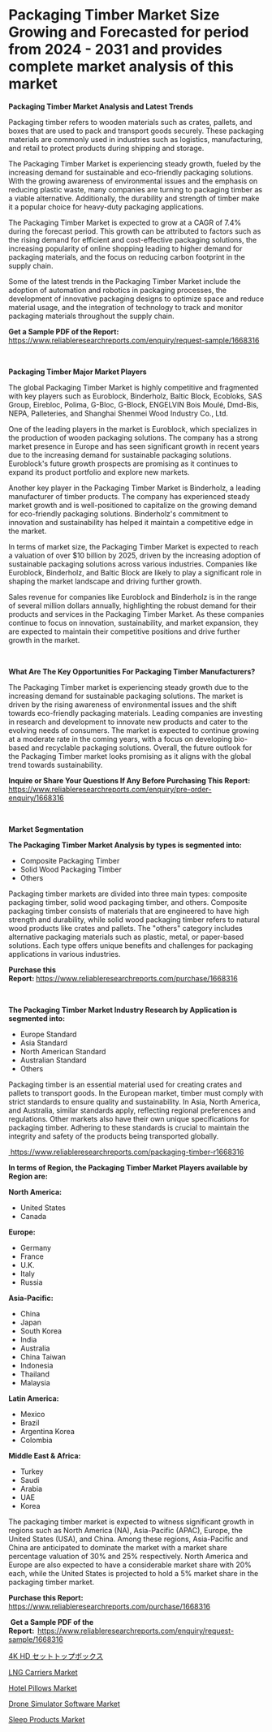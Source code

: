 <p><h1>Packaging Timber Market Size Growing and Forecasted for period from 2024 - 2031 and provides complete market analysis of this market</h1></p><p><strong>Packaging Timber Market Analysis and Latest Trends</strong></p>
<p><p>Packaging timber refers to wooden materials such as crates, pallets, and boxes that are used to pack and transport goods securely. These packaging materials are commonly used in industries such as logistics, manufacturing, and retail to protect products during shipping and storage.</p><p>The Packaging Timber Market is experiencing steady growth, fueled by the increasing demand for sustainable and eco-friendly packaging solutions. With the growing awareness of environmental issues and the emphasis on reducing plastic waste, many companies are turning to packaging timber as a viable alternative. Additionally, the durability and strength of timber make it a popular choice for heavy-duty packaging applications.</p><p>The Packaging Timber Market is expected to grow at a CAGR of 7.4% during the forecast period. This growth can be attributed to factors such as the rising demand for efficient and cost-effective packaging solutions, the increasing popularity of online shopping leading to higher demand for packaging materials, and the focus on reducing carbon footprint in the supply chain.</p><p>Some of the latest trends in the Packaging Timber Market include the adoption of automation and robotics in packaging processes, the development of innovative packaging designs to optimize space and reduce material usage, and the integration of technology to track and monitor packaging materials throughout the supply chain.</p></p>
<p><strong>Get a Sample PDF of the Report:&nbsp;</strong> <a href="https://www.reliableresearchreports.com/enquiry/request-sample/1668316">https://www.reliableresearchreports.com/enquiry/request-sample/1668316</a></p>
<p>&nbsp;</p>
<p><strong>Packaging Timber Major Market Players</strong></p>
<p><p>The global Packaging Timber Market is highly competitive and fragmented with key players such as Euroblock, Binderholz, Baltic Block, Ecobloks, SAS Group, Eirebloc, Polima, G-Bloc, G-Block, ENGELVIN Bois Moulé, Dmd-Bis, NEPA, Palleteries, and Shanghai Shenmei Wood Industry Co., Ltd.</p><p>One of the leading players in the market is Euroblock, which specializes in the production of wooden packaging solutions. The company has a strong market presence in Europe and has seen significant growth in recent years due to the increasing demand for sustainable packaging solutions. Euroblock's future growth prospects are promising as it continues to expand its product portfolio and explore new markets.</p><p>Another key player in the Packaging Timber Market is Binderholz, a leading manufacturer of timber products. The company has experienced steady market growth and is well-positioned to capitalize on the growing demand for eco-friendly packaging solutions. Binderholz's commitment to innovation and sustainability has helped it maintain a competitive edge in the market.</p><p>In terms of market size, the Packaging Timber Market is expected to reach a valuation of over $10 billion by 2025, driven by the increasing adoption of sustainable packaging solutions across various industries. Companies like Euroblock, Binderholz, and Baltic Block are likely to play a significant role in shaping the market landscape and driving further growth.</p><p>Sales revenue for companies like Euroblock and Binderholz is in the range of several million dollars annually, highlighting the robust demand for their products and services in the Packaging Timber Market. As these companies continue to focus on innovation, sustainability, and market expansion, they are expected to maintain their competitive positions and drive further growth in the market.</p></p>
<p>&nbsp;</p>
<p><strong>What Are The Key Opportunities For Packaging Timber Manufacturers?</strong></p>
<p><p>The Packaging Timber market is experiencing steady growth due to the increasing demand for sustainable packaging solutions. The market is driven by the rising awareness of environmental issues and the shift towards eco-friendly packaging materials. Leading companies are investing in research and development to innovate new products and cater to the evolving needs of consumers. The market is expected to continue growing at a moderate rate in the coming years, with a focus on developing bio-based and recyclable packaging solutions. Overall, the future outlook for the Packaging Timber market looks promising as it aligns with the global trend towards sustainability.</p></p>
<p><strong>Inquire or Share Your Questions If Any Before Purchasing This Report:</strong> <a href="https://www.reliableresearchreports.com/enquiry/pre-order-enquiry/1668316">https://www.reliableresearchreports.com/enquiry/pre-order-enquiry/1668316</a></p>
<p>&nbsp;</p>
<p><strong>Market Segmentation</strong></p>
<p><strong>The Packaging Timber Market Analysis by types is segmented into:</strong></p>
<p><ul><li>Composite Packaging Timber</li><li>Solid Wood Packaging Timber</li><li>Others</li></ul></p>
<p><p>Packaging timber markets are divided into three main types: composite packaging timber, solid wood packaging timber, and others. Composite packaging timber consists of materials that are engineered to have high strength and durability, while solid wood packaging timber refers to natural wood products like crates and pallets. The "others" category includes alternative packaging materials such as plastic, metal, or paper-based solutions. Each type offers unique benefits and challenges for packaging applications in various industries.</p></p>
<p><strong>Purchase this Report:&nbsp;</strong><a href="https://www.reliableresearchreports.com/purchase/1668316">https://www.reliableresearchreports.com/purchase/1668316</a></p>
<p>&nbsp;</p>
<p><strong>The Packaging Timber Market Industry Research by Application is segmented into:</strong></p>
<p><ul><li>Europe Standard</li><li>Asia Standard</li><li>North American Standard</li><li>Australian Standard</li><li>Others</li></ul></p>
<p><p>Packaging timber is an essential material used for creating crates and pallets to transport goods. In the European market, timber must comply with strict standards to ensure quality and sustainability. In Asia, North America, and Australia, similar standards apply, reflecting regional preferences and regulations. Other markets also have their own unique specifications for packaging timber. Adhering to these standards is crucial to maintain the integrity and safety of the products being transported globally.</p></p>
<p><a href="https://www.reliableresearchreports.com/packaging-timber-r1668316">&nbsp;https://www.reliableresearchreports.com/packaging-timber-r1668316</a></p>
<p><strong>In terms of Region, the Packaging Timber Market Players available by Region are:</strong></p>
<p>
    <p> <strong> North America: </strong>
        <ul>
            <li>United States</li>
            <li>Canada</li>
        </ul>
        </p> 
    <p> <strong> Europe: </strong>
        <ul>
            <li>Germany</li>
            <li>France</li>
            <li>U.K.</li>
            <li>Italy</li>
            <li>Russia</li>
        </ul>
        </p> 
    <p> <strong> Asia-Pacific: </strong>
        <ul>
            <li>China</li>
            <li>Japan</li>
            <li>South Korea</li>
            <li>India</li>
            <li>Australia</li>
            <li>China Taiwan</li>
            <li>Indonesia</li>
            <li>Thailand</li>
            <li>Malaysia</li>
        </ul>
        </p> 
    <p> <strong> Latin America: </strong>
        <ul>
            <li>Mexico</li>
            <li>Brazil</li>
            <li>Argentina Korea</li>
            <li>Colombia</li>
        </ul>
        </p> 
    <p> <strong> Middle East & Africa: </strong>
        <ul>
            <li>Turkey</li>
            <li>Saudi</li>
            <li>Arabia</li>
            <li>UAE</li>
            <li>Korea</li>
        </ul>
    </p>
    </p>
<p><p>The packaging timber market is expected to witness significant growth in regions such as North America (NA), Asia-Pacific (APAC), Europe, the United States (USA), and China. Among these regions, Asia-Pacific and China are anticipated to dominate the market with a market share percentage valuation of 30% and 25% respectively. North America and Europe are also expected to have a considerable market share with 20% each, while the United States is projected to hold a 5% market share in the packaging timber market.</p></p>
<p><strong>Purchase this Report: </strong><a href="https://www.reliableresearchreports.com/purchase/1668316">https://www.reliableresearchreports.com/purchase/1668316</a></p>
<p>&nbsp;<strong>Get a Sample PDF of the Report:&nbsp;&nbsp;</strong><a href="https://www.reliableresearchreports.com/enquiry/request-sample/1668316">https://www.reliableresearchreports.com/enquiry/request-sample/1668316</a></p>
<p><strong></strong></p>
<p><p><a href="https://github.com/lrlmopnhwd79300/Market-Research-Report-List-2/blob/main/686965753520.md">4K HD セットトップボックス</a></p><p><a href="https://www.linkedin.com/pulse/lng-carriers-market-trends-analysis-forecasted-period-2024-2031-2hhyc">LNG Carriers Market</a></p><p><a href="https://github.com/Hazelklievgspy6vdcsmu106w/Market-Research-Report-List-2/blob/main/hotel-pillows-market.md">Hotel Pillows Market</a></p><p><a href="https://www.linkedin.com/pulse/drone-simulator-software-market-size-cagr-trends-2024-2030-bwque">Drone Simulator Software Market</a></p><p><a href="https://github.com/lubmix/Market-Research-Report-List-2/blob/main/sleep-products-market.md">Sleep Products Market</a></p></p>